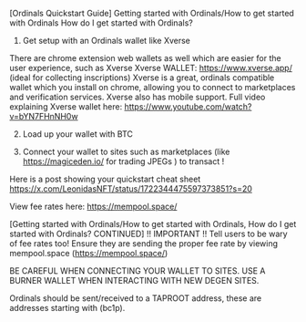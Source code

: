 [Ordinals Quickstart Guide]
Getting started with Ordinals/How to get started with Ordinals
How do I get started with Ordinals? 

1. Get setup with an Ordinals wallet like Xverse

There are chrome extension web wallets as well which are easier for the user experience, such as Xverse
Xverse WALLET: https://www.xverse.app/ (ideal for collecting inscriptions)
Xverse is a great, ordinals compatible wallet which you install on chrome, allowing you to connect to marketplaces and verification services.
Xverse also has mobile support. Full video explaining Xverse wallet here: https://www.youtube.com/watch?v=bYN7FHnNH0w

2. Load up your wallet with BTC 

3. Connect your wallet to sites such as marketplaces (like https://magiceden.io/ for trading JPEGs ) to transact !

Here is a post showing your quickstart cheat sheet https://x.com/LeonidasNFT/status/1722344475597373851?s=20

View fee rates here: https://mempool.space/

[Getting started with Ordinals/How to get started with Ordinals, How do I get started with Ordinals? CONTINUED]
!! IMPORTANT !! Tell users to be wary of fee rates too! Ensure they are sending the proper fee rate by viewing mempool.space (https://mempool.space/)

BE CAREFUL WHEN CONNECTING YOUR WALLET TO SITES. USE A BURNER WALLET WHEN INTERACTING WITH NEW DEGEN SITES.

Ordinals should be sent/received to a TAPROOT address, these are addresses starting with (bc1p).